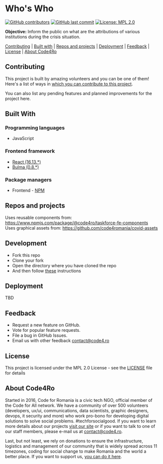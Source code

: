 # Who's Who

[![GitHub contributors](https://img.shields.io/github/contributors/code4romania/whos-who.svg?style=for-the-badge)](https://github.com/code4romania/whos-who/graphs/contributors) [![GitHub last commit](https://img.shields.io/github/last-commit/code4romania/whos-who.svg?style=for-the-badge)](https://github.com/code4romania/whos-who/commits/master) [![License: MPL 2.0](https://img.shields.io/badge/license-MPL%202.0-brightgreen.svg?style=for-the-badge)](https://opensource.org/licenses/MPL-2.0)

**Objective:** Inform the public on what are the attributions of various institutions during the crisis situation.

[Contributing](#contributing) | [Built with](#built-with) | [Repos and projects](#repos-and-projects) | [Deployment](#deployment) | [Feedback](#feedback) | [License](#license) | [About Code4Ro](#about-code4ro)

## Contributing

This project is built by amazing volunteers and you can be one of them! Here's a list of ways in [which you can contribute to this project](.github/CONTRIBUTING.md).

You can also list any pending features and planned improvements for the project here.

## Built With

### Programming languages

- JavaScript

### Frontend framework

- [React (16.13.*)](https://reactjs.org/)
- [Bulma (0.8.*)](https://bulma.io/)

### Package managers

- Frontend - [NPM](https://docs.npmjs.com/)

## Repos and projects

Uses reusable components from: <https://www.npmjs.com/package/@code4ro/taskforce-fe-components>
Uses graphical assets from: <https://github.com/code4romania/covid-assets>

## Development

- Fork this repo
- Clone your fork
- Open the directory where you have cloned the repo
- And then follow [these](/frontend/README.md#Development) instructions

## Deployment

TBD

## Feedback

- Request a new feature on GitHub.
- Vote for popular feature requests.
- File a bug in GitHub Issues.
- Email us with other feedback contact@code4.ro

## License

This project is licensed under the MPL 2.0 License - see the [LICENSE](LICENSE) file for details

## About Code4Ro

Started in 2016, Code for Romania is a civic tech NGO, official member of the Code for All network. We have a community of over 500 volunteers (developers, ux/ui, communications, data scientists, graphic designers, devops, it security and more) who work pro-bono for developing digital solutions to solve social problems. #techforsocialgood. If you want to learn more details about our projects [visit our site](https://www.code4.ro/en/) or if you want to talk to one of our staff members, please e-mail us at contact@code4.ro.

Last, but not least, we rely on donations to ensure the infrastructure, logistics and management of our community that is widely spread across 11 timezones, coding for social change to make Romania and the world a better place. If you want to support us, [you can do it here](https://code4.ro/en/donate/).
